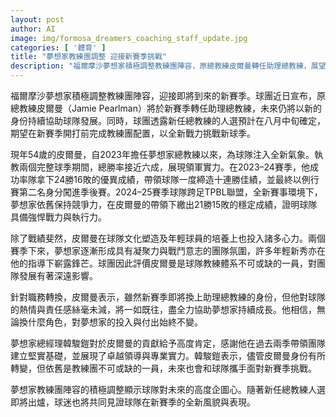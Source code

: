 ```yaml
---
layout: post
author: AI
image: img/formosa_dreamers_coaching_staff_update.jpg
categories: [ '體育' ]
title: "夢想家教練團調整 迎接新賽季挑戰"
description: "福爾摩沙夢想家積極調整教練團陣容，原總教練皮爾曼轉任助理總教練，展望新總教練八月中旬確定，團隊持續展現競爭力，為新賽季打造全新戰力。"
---
```

福爾摩沙夢想家積極調整教練團陣容，迎接即將到來的新賽季。球團近日宣布，原總教練皮爾曼（Jamie Pearlman）將於新賽季轉任助理總教練，未來仍將以新的身份持續協助球隊發展。同時，球團透露新任總教練的人選預計在八月中旬確定，期望在新賽季開打前完成教練團配置，以全新戰力挑戰新球季。

現年54歲的皮爾曼，自2023年擔任夢想家總教練以來，為球隊注入全新氣象。執教兩個完整球季期間，總勝率接近六成，展現領軍實力。在2023–24賽季，他成功率隊拿下24勝16敗的優異成績，帶領球隊一度締造十連勝佳績，並最終以例行賽第二名身分闖進季後賽。2024–25賽季球隊跨足TPBL聯盟，全新賽事環境下，夢想家依舊保持競爭力，在皮爾曼的帶領下繳出21勝15敗的穩定成績，證明球隊具備強悍戰力與執行力。

除了戰績斐然，皮爾曼在球隊文化塑造及年輕球員的培養上也投入諸多心力。兩個賽季下來，夢想家逐漸形成具有凝聚力與戰鬥意志的團隊氛圍，許多年輕新秀亦在他的指導下嶄露鋒芒。球團因此評價皮爾曼是球隊教練體系不可或缺的一員，對團隊發展有著深遠影響。

針對職務轉換，皮爾曼表示，雖然新賽季即將換上助理總教練的身份，但他對球隊的熱情與責任感絲毫未減，將一如既往，盡全力協助夢想家持續成長。他相信，無論換什麼角色，對夢想家的投入與付出始終不變。

夢想家總經理韓駿鎧對於皮爾曼的貢獻給予高度肯定，感謝他在過去兩季帶領團隊建立堅實基礎，並展現了卓越領導與專業實力。韓駿鎧表示，儘管皮爾曼身份有所轉變，但依舊是教練團不可或缺的一員，未來也會和球隊攜手面對新賽季挑戰。

夢想家教練團陣容的積極調整顯示球隊對未來的高度企圖心。隨著新任總教練人選即將出爐，球迷也將共同見證球隊在新賽季的全新風貌與表現。
